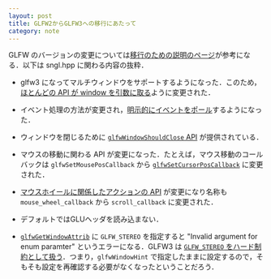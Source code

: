 ```yaml
---
layout: post
title: GLFW2からGLFW3への移行にあたって
category: note
---
```



GLFW のバージョンの変更については[移行のための説明のページ](http://www.glfw.org/docs/latest/moving.html)が参考になる．以下は sngl.hpp に関わる内容の抜粋．

- glfw3 になってマルチウィンドウをサポートするようになった．このため，[ほとんどの API が window を引数に取る](http://www.glfw.org/docs/latest/moving.html#moving_monitor)ように変更された．

- イベント処理の方法が変更され，[明示的にイベントをポール](http://www.glfw.org/docs/latest/moving.html#moving_autopoll)するようになった．

- ウィンドウを閉じるために [`glfwWindowShouldClose` API](http://www.glfw.org/docs/latest/moving.html#moving_window_close) が提供されている．

- マウスの移動に関わる API が変更になった．たとえば，マウス移動のコールバックは `glfwSetMousePosCallback` から [`glfwSetCursorPosCallback`](http://www.glfw.org/docs/latest/moving.html#moving_cursorpos) に変更された．

- [マウスホイールに関係したアクションの API](http://www.glfw.org/docs/latest/moving.html#moving_wheel) が変更になり名称も `mouse_wheel_callback` から `scroll_callback` に変更された．

- デフォルトではGLUヘッダを読み込まない．

- [`glfwGetWindowAttrib`](http://www.glfw.org/docs/latest/window.html#window_attribs) に `GLFW_STEREO` を指定すると "Invalid argument for enum paramter" というエラーになる．GLFW3 は [`GLFW_STEREO` をハード制約として扱う](http://www.glfw.org/docs/latest/window.html#window_hints_hard)．つまり，`glfwWindowHint` で指定したままに設定するので，そもそも設定を再確認する必要がなくなったということだろう．
